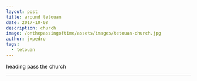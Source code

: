 ```yaml
---
layout: post
title: around tetouan
date: 2017-10-08
description: church
image: /onthepassingoftime/assets/images/tetouan-church.jpg
author: jxpedro
tags: 
  - tetouan
---
```

<p >heading pass the church</p>

<p></p>

<hr/>
